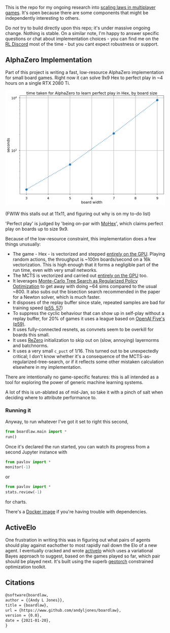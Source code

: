 This is the repo for my ongoing research into [scaling laws in multiplayer games](https://docs.google.com/document/d/1OwniAl1ocnqKHc4jtPVJzemm46q6ZgPVhXhmL2ZDIJw/edit). It's open because there are some components that might be independently 
interesting to others.

Do *not* try to build directly upon this repo; it's under massive ongoing change. Nothing is stable. On a similar note, I'm happy to answer specific questions or chat about implementation choices - you can find me on the [RL Discord](https://discord.gg/xhfNqQv) most of the time - but you cant expect robustness or support. 

## AlphaZero Implementation
Part of this project is writing a fast, low-resource AlphaZero implementation for small board games. Right now it can
solve 9x9 Hex to perfect play in ~4 hours on a single RTX 2080 Ti.

<p align="center">
    <img src="boardlaw-scaling.png"/>
</p>

(FWIW this stalls out at 11x11, and figuring out why is on my to-do list)

'Perfect play' is judged by 'being on-par with [MoHex](https://github.com/cgao3/benzene-vanilla-cmake)', which claims perfect play on boards up to size 9x9.

Because of the low-resource constraint, this implementation does a few things unusually:

* The game - Hex - is vectorized and stepped [entirely on the GPU](boardlaw/hex/cpp/kernels.cu). Playing random actions, the 
throughput is ~100m boards/second on a 16k vectorization. This is high enough that it forms a negligible part of the 
run time, even with very small networks.
* The MCTS is vectorized and carried out [entirely on the GPU](boardlaw/mcts/cpp/kernels.cu) too.
* It leverages [Monte-Carlo Tree Search as Regularized Policy Optimization](https://arxiv.org/abs/2007.12509) to get away with doing ~64 sims compared to the usual ~800. It also subs out the bisection search recommended in the paper for a Newton solver, which is much faster.
* It disposes of the replay buffer since stale, repeated samples are bad for training speed ([p55, 57](https://arxiv.org/pdf/1912.06680.pdf))
* To suppress the cyclic behaviour that can show up in self-play without a replay buffer, for 20% of games it uses a league based on [OpenAI Five's (p59)](https://arxiv.org/pdf/1912.06680.pdf).
* It uses fully-connected resnets, as convnets seem to be overkill for boards this small.
* It uses [ReZero](https://arxiv.org/abs/2003.04887) initialization to skip out on (slow, annoying) layernorms and batchnorms.
* It uses a very small `c_puct` of 1/16. This turned out to be unexpectedly critical; I don't know whether it's a consequence of the MCTS-as-regularized-tree-search, or if it reflects some other mistaken calculation elsewhere in my implementation.

There are intentionally no game-specific features: this is all intended as a tool for exploring the power of generic machine learning systems.

A lot of this is un-ablated as of mid-Jan, so take it with a pinch of salt when deciding where to attribute performance to. 

### Running it
Anyway, to run whatever I've got it set to right this second,
```python
from boardlaw.main import *
run()
```
Once it's declared the run started, you can watch its progress from a second Jupyter instance with
```python
from pavlov import *
monitor(-1)
```
or 
```python
from pavlov import *
stats.review(-1)
```
for charts.

There's a [Docker image](docker) if you're having trouble with dependencies.

## ActiveElo
One frustration in writing this was in figuring out what pairs of agents should play against eachother to most rapidly nail down the Elo of a new agent. I eventually cracked and wrote [activelo](activelo) which uses a variational Bayes approach to suggest, based on the games played so far, which pair should be played next. It's built using the superb [geotorch](https://github.com/Lezcano/geotorch) constrained optimization toolkit.

## Citations
```
@software{boardlaw,
author = {{Andy L Jones}},
title = {boardlaw},
url = {https://www.github.com/andyljones/boardlaw},
version = {0.0},
date = {2021-01-20},
}
```